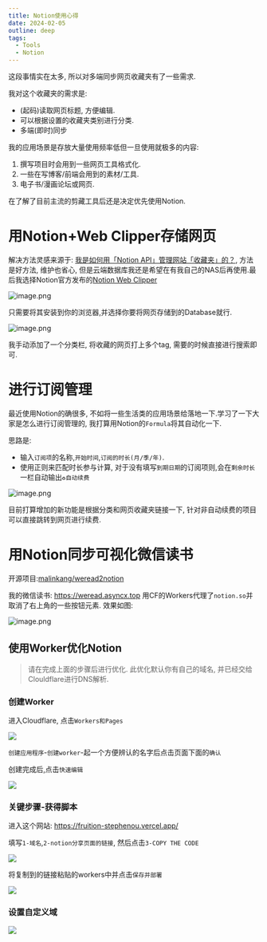 ```yaml
---
title: Notion使用心得
date: 2024-02-05
outline: deep
tags:
  - Tools
  - Notion
---
```

这段事情实在太多, 所以对多端同步网页收藏夹有了一些需求. 

我对这个收藏夹的需求是:
- (起码)读取网页标题, 方便编辑.
- 可以根据设置的收藏夹类别进行分类.
- 多端(即时)同步

我的应用场景是存放大量使用频率低但一旦使用就极多的内容:
1. 撰写项目时会用到一些网页工具格式化.
2. 一些在写博客/前端会用到的素材/工具.
3. 电子书/漫画论坛或网页.

在了解了目前主流的剪藏工具后还是决定优先使用Notion.

# 用Notion+Web Clipper存储网页

解决方法灵感来源于: [我是如何用「Notion API」管理网站「收藏夹」的？](https://sspai.com/post/72090), 方法是好方法, 维护也省心, 但是云端数据库我还是希望在有我自己的NAS后再使用.最后我选择Notion官方发布的[Notion Web Clipper](https://www.notion.so/web-clipper)

![image.png](https://img.asyncx.top/images/202401301400657.png)

只需要将其安装到你的浏览器,并选择你要将网页存储到的Database就行.

![image.png](https://img.asyncx.top/images/202401301415442.png)

我手动添加了一个分类栏, 将收藏的网页打上多个tag, 需要的时候直接进行搜索即可.

# 进行订阅管理

最近使用Notion的确很多, 不如将一些生活类的应用场景给落地一下.学习了一下大家是怎么进行订阅管理的, 我打算用Notion的`Formula`将其自动化一下.

思路是:
- 输入`订阅项`的名称,`开始时间`,`订阅的时长(月/季/年)`.
- 使用正则来匹配时长参与计算, 对于没有填写`到期日期`的订阅项则,会在`剩余时长`一栏自动输出`♻️自动续费`

![image.png](https://img.asyncx.top/images/202401301433674.png)

目前打算增加的新功能是根据分类和网页收藏夹链接一下, 针对非自动续费的项目可以直接跳转到网页进行续费.

# 用Notion同步可视化微信读书

开源项目:[malinkang/weread2notion](https://github.com/malinkang/weread2notion)

我的微信读书: https://weread.asyncx.top
用CF的Workers代理了`notion.so`并取消了右上角的一些按钮元素.
效果如图:

![image.png](https://img.asyncx.top/images/202401241743852.png)

## 使用Worker优化Notion

> 请在完成上面的步骤后进行优化.
>此优化默认你有自己的域名, 并已经交给Clouldflare进行DNS解析.

### 创建Worker

进入Cloudflare, 点击`Workers和Pages`

![](https://img.asyncx.top/images/202402051512946.png)

`创建应用程序`-`创建worker`-起一个方便辨认的名字后点击页面下面的`确认`

创建完成后,点击`快速编辑`

![](https://img.asyncx.top/images/202402051514642.png)

### 关键步骤-获得脚本
进入这个网站: https://fruition-stephenou.vercel.app/

填写`1-域名`,`2-notion分享页面的链接`, 然后点击`3-COPY THE CODE`

![](https://img.asyncx.top/images/202402051516266.png)

将复制到的链接粘贴的workers中并点击`保存并部署`

![](https://img.asyncx.top/images/202402051518129.png)

### 设置自定义域

![](https://img.asyncx.top/images/202402051519494.png)


